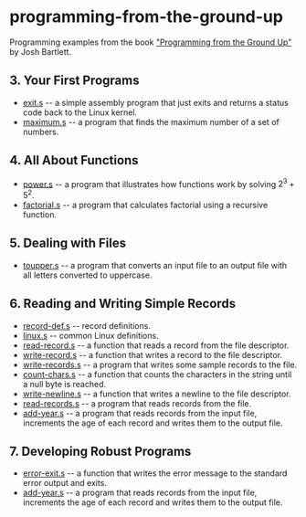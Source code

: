 # programming-from-the-ground-up

Programming examples from the book ["Programming from the Ground Up"](https://savannah.nongnu.org/projects/pgubook/) by Josh Bartlett.

## 3. Your First Programs

- [exit.s](03.your-first-programs/exit.s) -- a simple assembly program that just exits and returns a status code back to the Linux kernel.
- [maximum.s](03.your-first-programs/maximum.s) -- a program that finds the maximum number of a set of numbers.


## 4. All About Functions

- [power.s](04.all-about-functions/power.s) -- a program that illustrates how functions work by solving $2^3 + 5^2$.
- [factorial.s](04.all-about-functions/factorial.s) -- a program that calculates factorial using a recursive function.


## 5. Dealing with Files

- [toupper.s](05.dealing-with-files/toupper.s) -- a program that converts an input file to an output file with all letters converted to uppercase.


## 6. Reading and Writing Simple Records

- [record-def.s](06.reading-and-writing-simple-records/record-def.s) -- record definitions.
- [linux.s](06.reading-and-writing-simple-records/linux.s) -- common Linux definitions.
- [read-record.s](06.reading-and-writing-simple-records/read-record.s) -- a function that reads a record from the file descriptor.
- [write-record.s](06.reading-and-writing-simple-records/write-record.s) -- a function that writes a record to the file descriptor.
- [write-records.s](06.reading-and-writing-simple-records/write-records.s) -- a program that writes some sample records to the file.
- [count-chars.s](06.reading-and-writing-simple-records/count-chars.s) -- a function that counts the characters in the string until a null byte is reached.
- [write-newline.s](06.reading-and-writing-simple-records/write-newline.s) -- a function that writes a newline to the file descriptor.
- [read-records.s](06.reading-and-writing-simple-records/read-records.s) -- a program that reads records from the file.
- [add-year.s](06.reading-and-writing-simple-records/add-year.s) -- a program that reads records from the input file, increments the age of each record and writes them to the output file.


## 7. Developing Robust Programs

- [error-exit.s](07.developing-robust-programs/error-exit.s) -- a function that writes the error message to the standard error output and exits.
- [add-year.s](07.developing-robust-programs/add-year.s) -- a program that reads records from the input file, increments the age of each record and writes them to the output file.
